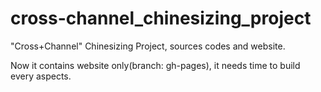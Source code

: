 # cross-channel_chinesizing_project
"Cross+Channel" Chinesizing Project, sources codes and website.

Now it contains website only(branch: gh-pages), it needs time to build every aspects.
